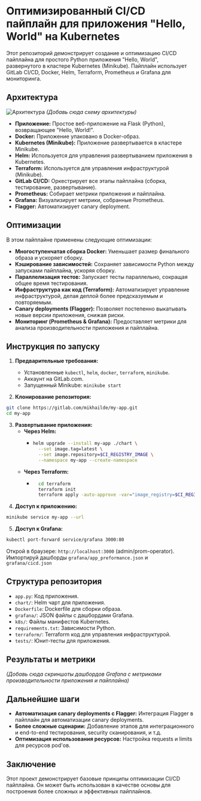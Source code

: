 # Оптимизированный CI/CD пайплайн для приложения "Hello, World" на Kubernetes

Этот репозиторий демонстрирует создание и оптимизацию CI/CD пайплайна для простого Python приложения "Hello, World", развернутого в кластере Kubernetes (Minikube).  Пайплайн использует GitLab CI/CD, Docker, Helm, Terraform, Prometheus и Grafana для мониторинга.

## Архитектура

![Архитектура](architecture.png)  *(Добавь сюда схему архитектуры)*

* **Приложение:** Простое веб-приложение на Flask (Python), возвращающее "Hello, World!".
* **Docker:**  Приложение упаковано в Docker-образ.
* **Kubernetes (Minikube):**  Приложение развертывается в кластере Minikube.
* **Helm:**  Используется для управления развертыванием приложения в Kubernetes.
* **Terraform:**  Используется для управления инфраструктурой (Minikube).
* **GitLab CI/CD:**  Оркестрирует все этапы пайплайна (сборка, тестирование, развертывание).
* **Prometheus:**  Собирает метрики приложения и пайплайна.
* **Grafana:** Визуализирует метрики, собранные Prometheus.
* **Flagger:** Автоматизирует canary deployment.

## Оптимизации

В этом пайплайне применены следующие оптимизации:

* **Многоступенчатая сборка Docker:**  Уменьшает размер финального образа и ускоряет сборку.
* **Кэширование зависимостей:**  Сохраняет зависимости Python между запусками пайплайна, ускоряя сборку.
* **Параллелизация тестов:**  Запускает тесты параллельно, сокращая общее время тестирования.
* **Инфраструктура как код (Terraform):**  Автоматизирует управление инфраструктурой, делая деплой более предсказуемым и повторяемым.
* **Canary deployments (Flagger):** Позволяет постепенно выкатывать новые версии приложения, снижая риски.
* **Мониторинг (Prometheus & Grafana):** Предоставляет метрики для анализа производительности приложения и пайплайна.

## Инструкция по запуску

1. **Предварительные требования:**
    * Установленные `kubectl`, `helm`, `docker`, `terraform`, `minikube`.
    * Аккаунт на GitLab.com.
    * Запущенный Minikube: `minikube start`

2. **Клонирование репозитория:**
```bash
git clone https://gitlab.com/mikhailde/my-app.git
cd my-app
```
3. **Развертывание приложения:**
    * **Через Helm:**
        * ```bash
          helm upgrade --install my-app ./chart \
            --set image.tag=latest \
            --set image.repository=$CI_REGISTRY_IMAGE \
            --namespace my-app --create-namespace
          ```
    * **Через Terraform:**
        * ```bash
            cd terraform
            terraform init
            terraform apply -auto-approve -var="image_registry=$CI_REGISTRY_IMAGE" -var="image_tag=latest"
          ```
4. **Доступ к приложению:**
```bash
minikube service my-app --url
```

5. **Доступ к Grafana:**
```bash
kubectl port-forward service/grafana 3000:80
```
Открой в браузере: `http://localhost:3000` (admin/prom-operator).
Импортируй дашборды `grafana/app_preformance.json` и `grafana/cicd.json`

## Структура репозитория

* `app.py`: Код приложения.
* `chart/`: Helm чарт для приложения.
* `Dockerfile`: Dockerfile для сборки образа.
* `grafana/`: JSON файлы с дашбордами Grafana.
* `k8s/`: Файлы манифестов Kubernetes.
* `requirements.txt`: Зависимости Python.
* `terraform/`: Terraform код для управления инфраструктурой.
* `tests/`: Юнит-тесты для приложения.

## Результаты и метрики

*(Добавь сюда скриншоты дашбордов Grafana с метриками производительности приложения и пайплайна)*

## Дальнейшие шаги

* **Автоматизация canary deployments с Flagger:**  Интеграция Flagger в пайплайн для автоматизации canary deployments.
* **Более сложные сценарии:**  Добавление этапов для интеграционного и end-to-end тестирования, security сканирования, и т.д.
* **Оптимизация использования ресурсов:** Настройка requests и limits для ресурсов pod'ов.

## Заключение

Этот проект демонстрирует базовые принципы оптимизации CI/CD пайплайна.  Он может быть использован в качестве основы для построения более сложных и эффективных пайплайнов.